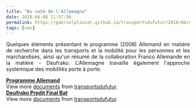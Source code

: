 ```yaml
---
title: "Du coté de l'Allemagne"
date: 2010-04-08 11:57:56
permalink: https://gabrielplassat.github.io/transportsdufutur/2010/04/du-cote-de-lallemagne.html
tags: [nan]
---
```


<p style="text-align: justify">Quelques éléments présentant le programme (2008) Allemand en matière de recherche dans les transports et la mobilité pour les personnes et les marchandises, ainsi qu'un résumé de la collaboration Franco Allemande en la matière - Deufrako. L'Allemagne travaille également l'approche systémique des mobilités porte à porte.</p> <div id="__ss_3663918"><strong><a href="http://www.slideshare.net/transportsdufutur/deukrako" title="Programme">Programme Allemand</a></strong>   <div>View more <a href="http://www.slideshare.net/">documents</a> from <a href="http://www.slideshare.net/transportsdufutur">transportsdufutur</a>.</div></div> <div id="__ss_3663919"><strong><a href="http://www.slideshare.net/transportsdufutur/deufrako-predit-final-bat" title="Deufrako Predit Final Bat">Deufrako Predit Final Bat</a></strong>   <div>View more <a href="http://www.slideshare.net/">documents</a> from <a href="http://www.slideshare.net/transportsdufutur">transportsdufutur</a>.</div></div>
